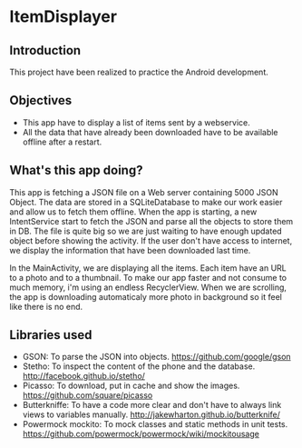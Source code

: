 # ItemDisplayer

## Introduction
This project have been realized to practice the Android development.

## Objectives
* This app have to display a list of items sent by a webservice.
* All the data that have already been downloaded have to be available offline after a restart.

## What's this app doing?
This app is fetching a JSON file on a Web server containing 5000 JSON Object.
The data are stored in a SQLiteDatabase to make our work easier and allow us to fetch them offline.
When the app is starting, a new IntentService start to fetch the JSON and parse all the objects to store them in DB.
The file is quite big so we are just waiting to have enough updated object before showing the activity.
If the user don't have access to internet, we display the information that have been downloaded last time.

In the MainActivity, we are displaying all the items. Each item have an URL to a photo and to a thumbnail.
To make our app faster and not consume to much memory, i'm using an endless RecyclerView. When we are scrolling, the app is downloading automaticaly more photo in background so it feel like there is no end.

## Libraries used
* GSON: To parse the JSON into objects. https://github.com/google/gson
* Stetho: To inspect the content of the phone and the database. http://facebook.github.io/stetho/
* Picasso: To download, put in cache and show the images. https://github.com/square/picasso
* Butterkniffe: To have a code more clear and don't have to always link views to variables manually.  http://jakewharton.github.io/butterknife/
* Powermock mockito: To mock classes and static methods in unit tests. https://github.com/powermock/powermock/wiki/mockitousage
